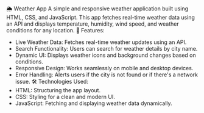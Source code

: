 🌦 Weather App
A simple and responsive weather application built using HTML, CSS, and JavaScript. This app fetches real-time weather data using an API and displays temperature, humidity, wind speed, and weather conditions for any location.
🚀 Features:
- Live Weather Data: Fetches real-time weather updates using an API.
- Search Functionality: Users can search for weather details by city name.
- Dynamic UI: Displays weather icons and background changes based on conditions.
- Responsive Design: Works seamlessly on mobile and desktop devices.
- Error Handling: Alerts users if the city is not found or if there's a network issue.
🛠 Technologies Used:
- HTML: Structuring the app layout.
- CSS: Styling for a clean and modern UI.
- JavaScript: Fetching and displaying weather data dynamically.
